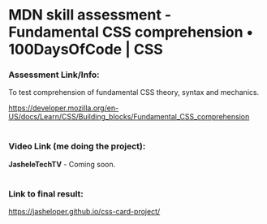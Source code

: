 # MDN skill assessment - Fundamental CSS comprehension • 100DaysOfCode | CSS 


### Assessment Link/Info:
To test comprehension of fundamental CSS theory, syntax and mechanics.
<br />

https://developer.mozilla.org/en-US/docs/Learn/CSS/Building_blocks/Fundamental_CSS_comprehension
<br /><br />


### Video Link (me doing the project):

**JasheleTechTV** - Coming soon.
<br /><br />


### Link to final result:
https://jasheloper.github.io/css-card-project/


